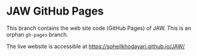 # JAW GitHub Pages

This branch contains the web site code (GitHub Pages) of JAW. This is an orphan `gh-pages` branch.
 
The live website is accessible at https://soheilkhodayari.github.io/JAW/

